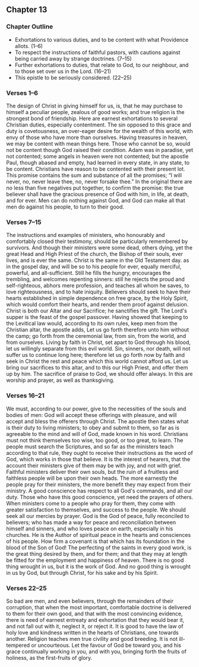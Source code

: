 ## Chapter 13

### Chapter Outline

- Exhortations to various duties, and to be content with what Providence allots. (1–6)
- To respect the instructions of faithful pastors, with cautions against being carried away by strange doctrines. (7–15)
- Further exhortations to duties, that relate to God, to our neighbour, and to those set over us in the Lord. (16–21)
- This epistle to be seriously considered. (22–25)

### Verses 1–6

The design of Christ in giving himself for us, is, that he may purchase to himself a peculiar people, zealous of good works; and true religion is the strongest bond of friendship. Here are earnest exhortations to several Christian duties, especially contentment. The sin opposed to this grace and duty is covetousness, an over-eager desire for the wealth of this world, with envy of those who have more than ourselves. Having treasures in heaven, we may be content with mean things here. Those who cannot be so, would not be content though God raised their condition. Adam was in paradise, yet not contented; some angels in heaven were not contented; but the apostle Paul, though abased and empty, had learned in every state, in any state, to be content. Christians have reason to be contented with their present lot. This promise contains the sum and substance of all the promises; “I will never, no, never leave thee, no, never forsake thee.” In the original there are no less than five negatives put together, to confirm the promise: the true believer shall have the gracious presence of God with him, in life, at death, and for ever. Men can do nothing against God, and God can make all that men do against his people, to turn to their good.

### Verses 7–15

The instructions and examples of ministers, who honourably and comfortably closed their testimony, should be particularly remembered by survivors. And though their ministers were some dead, others dying, yet the great Head and High Priest of the church, the Bishop of their souls, ever lives, and is ever the same. Christ is the same in the Old Testament day. as in the gospel day, and will be so to his people for ever, equally merciful, powerful, and all-sufficient. Still he fills the hungry, encourages the trembling, and welcomes repenting sinners: still he rejects the proud and self-righteous, abhors mere profession, and teaches all whom he saves, to love righteousness, and to hate iniquity. Believers should seek to have their hearts established in simple dependence on free grace, by the Holy Spirit, which would comfort their hearts, and render them proof against delusion. Christ is both our Altar and our Sacrifice; he sanctifies the gift. The Lord's supper is the feast of the gospel passover. Having showed that keeping to the Levitical law would, according to its own rules, keep men from the Christian altar, the apostle adds, Let us go forth therefore unto him without the camp; go forth from the ceremonial law, from sin, from the world, and from ourselves. Living by faith in Christ, set apart to God through his blood, let us willingly separate from this evil world. Sin, sinners, nor death, will not suffer us to continue long here; therefore let us go forth now by faith and seek in Christ the rest and peace which this world cannot afford us. Let us bring our sacrifices to this altar, and to this our High Priest, and offer them up by him. The sacrifice of praise to God, we should offer always. In this are worship and prayer, as well as thanksgiving.

### Verses 16–21

We must, according to our power, give to the necessities of the souls and bodies of men: God will accept these offerings with pleasure, and will accept and bless the offerers through Christ. The apostle then states what is their duty to living ministers; to obey and submit to them, so far as is agreeable to the mind and will of God, made known in his word. Christians must not think themselves too wise, too good, or too great, to learn. The people must search the Scriptures, and so far as the ministers teach according to that rule, they ought to receive their instructions as the word of God, which works in those that believe. It is the interest of hearers, that the account their ministers give of them may be with joy, and not with grief. Faithful ministers deliver their own souls, but the ruin of a fruitless and faithless people will be upon their own heads. The more earnestly the people pray for their ministers, the more benefit they may expect from their ministry. A good conscience has respect to all God's commands, and all our duty. Those who have this good conscience, yet need the prayers of others. When ministers come to a people who pray for them, they come with greater satisfaction to themselves, and success to the people. We should seek all our mercies by prayer. God is the God of peace, fully reconciled to believers; who has made a way for peace and reconciliation between himself and sinners, and who loves peace on earth, especially in his churches. He is the Author of spiritual peace in the hearts and consciences of his people. How firm a covenant is that which has its foundation in the blood of the Son of God! The perfecting of the saints in every good work, is the great thing desired by them, and for them; and that they may at length be fitted for the employment and happiness of heaven. There is no good thing wrought in us, but it is the work of God. And no good thing is wrought in us by God, but through Christ, for his sake and by his Spirit.

### Verses 22–25

So bad are men, and even believers, through the remainders of their corruption, that when the most important, comfortable doctrine is delivered to them for their own good, and that with the most convincing evidence, there is need of earnest entreaty and exhortation that they would bear it, and not fall out with it, neglect it, or reject it. It is good to have the law of holy love and kindness written in the hearts of Christians, one towards another. Religion teaches men true civility and good breeding. It is not ill-tempered or uncourteous. Let the favour of God be toward you, and his grace continually working in you, and with you, bringing forth the fruits of holiness, as the first-fruits of glory.

